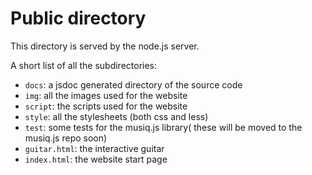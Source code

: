 # Public directory #

This directory is served by the node.js server.

A short list of all the subdirectories:

* `docs`: a jsdoc generated directory of the source code
* `img`: all the images used for the website
* `script`: the scripts used for the website
* `style`: all the stylesheets (both css and less)
* `test`: some tests for the musiq.js library( these will be moved to the musiq.js repo soon)
* `guitar.html`: the interactive guitar 
* `index.html`: the website start page

